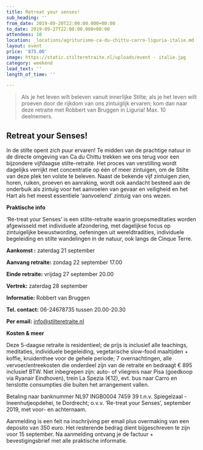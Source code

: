 ```yaml
---
title: Retreat your senses!
sub_heading: ''
from_date: 2019-09-20T22:00:00.000+00:00
to_date: 2019-09-27T22:00:00.000+00:00
attendees: 10
location: _locations/agriturismo-ca-du-chittu-carro-liguria-italie.md
layout: event
price: '875.00'
image: https://static.stilteretraite.nl/uploads/event - italie.jpg
category: weekend
lead_text: ''
length_of_time: ''

---
```

> Als je het leven wilt beleven vanuit innerlijke Stilte; als je het leven wilt proeven door de rijkdom van ons zintuiglijk ervaren; kom dan naar deze retraite met Robbert van Bruggen in Liguria! Max. 10 deelnemers.

## **Retreat your Senses!**

In de stilte opent zich puur ervaren! Te midden van de prachtige natuur in de directe omgeving van Ca du Chittu trekken we ons terug voor een bijzondere vijfdaagse stilte-retraite. Het proces van verstilling wordt dagelijks verrijkt met concentratie op één of meer zintuigen, om de Stilte van deze plek ten volste te beleven. Naast de bekende vijf zintuigen zien, horen, ruiken, proeven en aanraking, wordt ook aandacht besteed aan de onderbuik als zintuig voor het aanvoelen van gevaar en veiligheid en het Hart als het meest essentiele ‘aanvoelend’ zintuig van ons wezen.

**Praktische info**

‘Re-treat your Senses’ is een stilte-retraite waarin groepsmeditaties worden afgewisseld met individuele afzondering, met dagelijkse focus op zintuigelijke bewustwording, oefeningen uit wereldtradities, individuele begeleiding en stilte wandelingen in de natuur, ook langs de Cinque Terre.

**Aankomst :** zaterdag 21 september

**Aanvang retraite:** zondag 22 september 17.00

**Einde retraite:** vrijdag 27 september 20.00

**Vertrek:** zaterdag 28 september

**Informatie:** Robbert van Bruggen

**Tel. contact:** 06-24678735 tussen 20.00-20.30

**Per email:** info@stilteretraite.nl

**Kosten & meer**

Deze 5-daagse retraite is residentieel; de prijs is inclusief alle teachings, meditaties, individuele begeleiding, vegetarische slow-food maaltijden + koﬃe, kruidenthee voor de gehele periode; 7 overnachtingen, alle vervoer/entreekosten die onderdeel zijn van de retraite en bedraagt € 895 inclusief BTW. Niet inbegrepen zijn: auto- of vliegreis naar Pisa (goedkoop via Ryanair Eindhoven), trein La Spezia (€12), evt. bus naar Carro en tenslotte consumpties die buiten het arrangement vallen.

Betaling naar banknummer NL97 INGB0004 7459 39 t.n.v. Spiegelzaal - Ineenhutjeopdehei, te Dordrecht; o.v.v. ‘Re-treat your Senses’, september 2019, met voor- en achternaam.

Aanmelding is een feit na inschrijving per email plus overmaking van een deposito van 350 euro. Het resterende bedrag dient bijgeschreven te zijn voor 15 september. Na aanmelding ontvang je de factuur + bevestigingsbrief met alle praktische informatie.